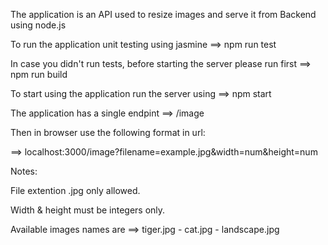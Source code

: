 The application is an API used to resize images and serve it from Backend using node.js

To run the application unit testing using jasmine ==> npm run test

In case you didn't run tests, before starting the server please run first ==> npm run build

To start using the application run the server using ==> npm start

The application has a single endpint ==> /image

Then in browser use the following format in url:

==> localhost:3000/image?filename=example.jpg&width=num&height=num

Notes:

File extention .jpg only allowed.

Width & height must be integers only.

Available images names are ==> tiger.jpg - cat.jpg - landscape.jpg
